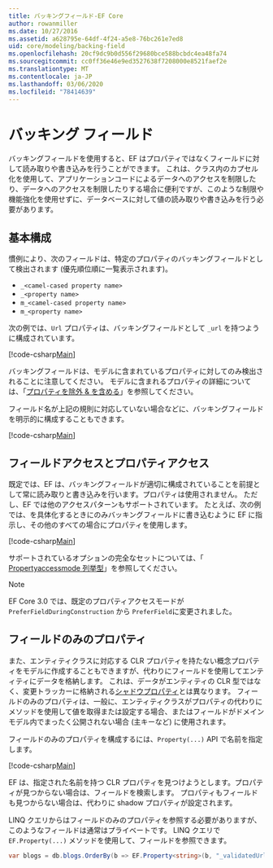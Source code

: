 ```yaml
---
title: バッキングフィールド-EF Core
author: rowanmiller
ms.date: 10/27/2016
ms.assetid: a628795e-64df-4f24-a5e8-76bc261e7ed8
uid: core/modeling/backing-field
ms.openlocfilehash: 20cf9dc9b0d556f29680bce588bcbdc4ea48fa74
ms.sourcegitcommit: cc0ff36e46e9ed3527638f7208000e8521faef2e
ms.translationtype: MT
ms.contentlocale: ja-JP
ms.lasthandoff: 03/06/2020
ms.locfileid: "78414639"
---
```

# <a name="backing-fields"></a>バッキング フィールド

バッキングフィールドを使用すると、EF はプロパティではなくフィールドに対して読み取りや書き込みを行うことができます。 これは、クラス内のカプセル化を使用して、アプリケーションコードによるデータへのアクセスを制限したり、データへのアクセスを制限したりする場合に便利ですが、このような制限や機能強化を使用せずに、データベースに対して値の読み取りや書き込みを行う必要があります。

## <a name="basic-configuration"></a>基本構成

慣例により、次のフィールドは、特定のプロパティのバッキングフィールドとして検出されます (優先順位順に一覧表示されます)。 

* `_<camel-cased property name>`
* `_<property name>`
* `m_<camel-cased property name>`
* `m_<property name>`

次の例では、`Url` プロパティは、バッキングフィールドとして `_url` を持つように構成されています。

[!code-csharp[Main](../../../samples/core/Modeling/Conventions/BackingField.cs#Sample)]

バッキングフィールドは、モデルに含まれているプロパティに対してのみ検出されることに注意してください。 モデルに含まれるプロパティの詳細については、「[プロパティを除外 & を含める](included-properties.md)」を参照してください。

フィールド名が上記の規則に対応していない場合などに、バッキングフィールドを明示的に構成することもできます。

[!code-csharp[Main](../../../samples/core/Modeling/FluentAPI/BackingField.cs?name=BackingField&highlight=5)]

## <a name="field-and-property-access"></a>フィールドアクセスとプロパティアクセス

既定では、EF は、バッキングフィールドが適切に構成されていることを前提として常に読み取りと書き込みを行います。プロパティは使用されません。 ただし、EF では他のアクセスパターンもサポートされています。 たとえば、次の例では、を具体化するときにのみバッキングフィールドに書き込むように EF に指示し、その他のすべての場合にプロパティを使用します。

[!code-csharp[Main](../../../samples/core/Modeling/FluentAPI/BackingFieldAccessMode.cs?name=BackingFieldAccessMode&highlight=6)]

サポートされているオプションの完全なセットについては、「 [Propertyaccessmode 列挙型](https://docs.microsoft.com/dotnet/api/microsoft.entityframeworkcore.propertyaccessmode)」を参照してください。

> [!NOTE]
> EF Core 3.0 では、既定のプロパティアクセスモードが `PreferFieldDuringConstruction` から `PreferField`に変更されました。

## <a name="field-only-properties"></a>フィールドのみのプロパティ

また、エンティティクラスに対応する CLR プロパティを持たない概念プロパティをモデルに作成することもできますが、代わりにフィールドを使用してエンティティにデータを格納します。 これは、データがエンティティの CLR 型ではなく、変更トラッカーに格納される[シャドウプロパティ](shadow-properties.md)とは異なります。 フィールドのみのプロパティは、一般に、エンティティクラスがプロパティの代わりにメソッドを使用して値を取得または設定する場合、またはフィールドがドメインモデル内でまったく公開されない場合 (主キーなど) に使用されます。

フィールドのみのプロパティを構成するには、`Property(...)` API で名前を指定します。

[!code-csharp[Main](../../../samples/core/Modeling/FluentAPI/BackingFieldNoProperty.cs#Sample)]

EF は、指定された名前を持つ CLR プロパティを見つけようとします。プロパティが見つからない場合は、フィールドを検索します。 プロパティもフィールドも見つからない場合は、代わりに shadow プロパティが設定されます。

LINQ クエリからはフィールドのみのプロパティを参照する必要がありますが、このようなフィールドは通常はプライベートです。 LINQ クエリで `EF.Property(...)` メソッドを使用して、フィールドを参照できます。

``` csharp
var blogs = db.blogs.OrderBy(b => EF.Property<string>(b, "_validatedUrl"));
```
